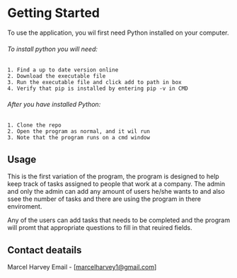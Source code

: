 # Getting Started

To use the application, you wil first need Python installed on your computer.

###### To install python you will need:

    1. Find a up to date version online
    2. Download the executable file
    3. Run the executable file and click add to path in box
    4. Verify that pip is installed by entering pip -v in CMD
    


###### After you have installed Python:

    1. Clone the repo
    2. Open the program as normal, and it wil run
    3. Note that the program runs on a cmd window

 
## Usage

This is the first variation of the program, the program is designed to help keep track of tasks assigned to people that work at a company. The admin and only the admin can add any amount of users he/she wants to and also ssee the number of tasks and there are using the program in there enviroment.

Any of the users can add tasks that needs to be completed and the program will promt that appropriate questions to fill in that reuired fields.

## Contact deatails

Marcel Harvey
Email - [marcelharvey1@gmail.com]